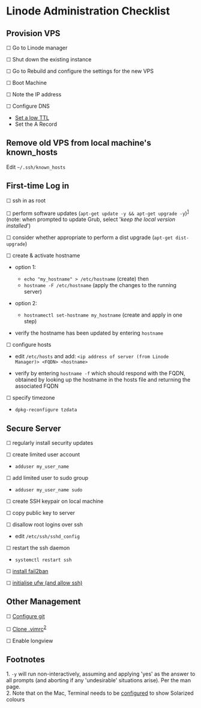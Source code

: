 Linode Administration Checklist
===============================


Provision VPS
-------------
☐ Go to Linode manager

☐ Shut down the existing instance

☐ Go to Rebuild and configure the settings for the new VPS

☐ Boot Machine

☐ Note the IP address

☐ Configure DNS

- [Set a low TTL][link05]
- Set the A Record

Remove old VPS from local machine's known_hosts
-----------------------------------------------

Edit `~/.ssh/known_hosts`


First-time Log in
-----------------

☐ ssh in as root

☐ perform software updates (`apt-get update -y && apt-get upgrade -y`)<sup>[1](#footnote01)</sup>
  (note: when prompted to update Grub, select '*keep the local version installed*')

☐ consider whether appropriate to perform a dist upgrade (`apt-get dist-upgrade`)

☐ create & activate hostname

- option 1:
    - `echo "my_hostname" > /etc/hostname` (create) then 
    - `hostname -F /etc/hostname` (apply the changes to the running server)
- option 2:
    - `hostnamectl set-hostname my_hostname` (create and apply in one step)

- verify the hostname has been updated by entering `hostname`

☐ configure hosts

- edit `/etc/hosts` and add:
  ```<ip address of server (from Linode Manager)> <FQDN> <hostname>```

- verify by entering `hostname -f` which should respond with the FQDN, obtained by looking up the hostname in the hosts file 
  and returning the associated FQDN

☐ specify timezone

- `dpkg-reconfigure tzdata`


Secure Server
-------------

☐ regularly install security updates

☐ create limited user account

- `adduser my_user_name`

☐ add limited user to sudo group

- `adduser my_user_name sudo`

☐ create SSH keypair on local machine

☐ copy public key to server

☐ disallow root logins over ssh

- edit `/etc/ssh/sshd_config`

☐ restart the ssh daemon

- `systemctl restart ssh`

☐ [install fail2ban][link04]

☐ [initialise ufw (and allow ssh)][link04]

Other Management
----------------

☐ [Configure git][link01]

☐ [Clone .vimrc][link02]<sup>[2](#footnote02)</sup>

☐ Enable longview








Footnotes
---------
<a name="footnote01">1.</a> `-y` will run non-interactively, assuming and applying 'yes' as the answer to all prompts (and aborting if
any 'undesirable' situations arise). Per the man page.  
<a name="footnote02">2.</a> Note that on the Mac, Terminal needs to be [configured][link03] to show Solarized colours



[link01]: https://github.com/Crossroadsman/ServerAdmin/blob/master/git.md 'Crossroadsman: Server Admin: Git'
[link02]: https://github.com/Crossroadsman/.vim 'Crossroadsman: .vimrc'
[link03]: ethanschoonover.com/solarized
[link04]: https://github.com/Crossroadsman/ServerAdmin/blob/master/SecuringServer.md 'Crossroadsman: Server Admin: Securing a Server'
[link05]: https://www.dnswatch.info/articles/dns-update
